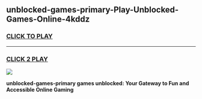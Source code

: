 
## unblocked-games-primary-Play-Unblocked-Games-Online-4kddz
<h3>
<a href="https://premium76.site?title=unblocked-games-primary&ref=25A">CLICK TO PLAY</a></h3>
<hr>

<h3>
<a href="https://premium76.site?title=unblocked-games-primary&ref=25A">CLICK 2 PLAY</a>
  
</h3>

<a href="https://premium76.site?title=unblocked-games-primary&ref=25A"><img src="https://clearcache.store/games.png"></a>


**unblocked-games-primary games unblocked: Your Gateway to Fun and Accessible Online Gaming**
